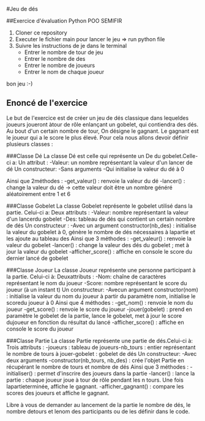 #Jeu de dés

##Exercice d'évaluation Python POO SEMIFIR

1. Cloner ce repository
2. Executer le fichier main pour lancer le jeu
        => run python file
3. Suivre les instructions de je dans le terminal
    - Entrer le nombre de tour de jeu
    - Entrer le nombre de des
    - Entrer le nombre de joueurs
    - Entrer le nom de chaque joueur


bon jeu :-)


## Enoncé de l'exercice

Le but de l'exercice est de créer un jeu de dés classique dans lequeldes joueurs joueront àtour de rôle enlançant un gobelet, qui contiendra des dés. Au bout d'un certain nombre de tour, On désigne le gagnant.
Le gagnant est le joueur qui a le score le plus élevé. 
Pour cela nous allons devoir définir plusieurs classes :

###Classe Dé
La classe Dé est celle qui représente un De du gobelet.Celle-ci a:
Un attribut :
    -Valeur: un nombre représentant la valeur d'un lancer de dé
Un constructeur:
    -Sans arguments 
    -Qui initialise la valeur du dé à 0

Ainsi que 2méthodes :
    -get_valeur() : renvoie la valeur du dé
    -lancer() : change la valeur du dé -> cette valeur doit être un nombre généré aléatoirement entre 1 et 6

###Classe Gobelet
La classe Gobelet représente le gobelet utilisé dans la partie. Celui-ci a: 
Deux attributs :
    -Valeur: nombre représentant la valeur d'un lancerdu gobelet
    -Des: tableau de dés qui contient un certain nombre de dés
Un constructeur :
    -Avec un argument constructor(nb_des) : initialise la valeur du gobelet à 0, génère le nombre de dés nécessaires à lapartie et les ajoute au tableau des
Ainsi que 3 méthodes :
    -get_valeur() : renvoie la valeur du gobelet
    -lancer() : change la valeur des dés du gobelet ; met à jour la valeur du gobelet
    -afficher_score() : affiche en console le score du dernier lancé de gobelet

###Classe Joueur
La classe Joueur représente une personne participant à la partie. Celui-ci à:
Deuxattributs :
    -Nom: chaîne de caractères représentant le nom du joueur
    -Score: nombre représentant le score du joueur (à un instant t)
Un constructeur:
    -Avecun argument constructor(nom) : initialise la valeur du nom du joueur à partir du paramètre nom, initialise le scoredu joueur à 0
Ainsi que 4 méthodes :
    -get_nom() : renvoie le nom du joueur
    -get_score() : renvoie le score du joueur
    -jouer(gobelet) : prend en paramètre le gobelet de la partie, lance le gobelet, met à jour le score dujoueur en fonction du résultat du lancé
    -afficher_score() : affiche en console le score du joueur
    
###Classe Partie
La classe Partie représente une partie de dés.Celui-ci à:
Trois attributs :
    -joueurs : tableau de joueurs-nb_tours : entier représentant le nombre de tours à jouer-gobelet : gobelet de dés
Un constructeur:
    -Avec deux arguments 
        -constructor(nb_tours, nb_des) : crée l'objet Partie en récupérant le nombre de tours et nombre de dés
Ainsi que 3 méthodes :
    -initialiser() : permet d'inscrire des joueurs dans la partie
    -lancer() : lance la partie : chaque joueur joue à tour de rôle pendant les n tours. Une fois lapartieterminée, affiche le gagnant.
    -afficher_gagnant() : compare les scores des joueurs et affiche le gagnant.
    
Libre à vous de demander au lancement de la partie le nombre de dés, le nombre detours et lenom des participants ou de les définir dans le code.

